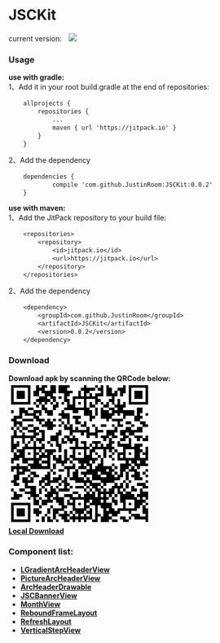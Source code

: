 # JSCKit
current version:&#8195;![](https://jitpack.io/v/JustinRoom/JSCKit.svg)
### Usage
**use with gradle:**  
1、Add it in your root build.gradle at the end of repositories:
```
	allprojects {
		repositories {
			...
			maven { url 'https://jitpack.io' }
		}
	}
```
2、Add the dependency
```
	dependencies {
	        compile 'com.github.JustinRoom:JSCKit:0.0.2'
	}
```
**use with maven:**  
1、Add the JitPack repository to your build file:
```
	<repositories>
		<repository>
		    <id>jitpack.io</id>
		    <url>https://jitpack.io</url>
		</repository>
	</repositories>
```
2、Add the dependency
```
	<dependency>
	    <groupId>com.github.JustinRoom</groupId>
	    <artifactId>JSCKit</artifactId>
	    <version>0.0.2</version>
	</dependency>
```

### Download
**Download apk by scanning the QRCode below:**  
![JSCKitDemo.apk](/capture/apk_qr_code.png)  
[**Local Download**](/capture/JSCKitDemo.apk)

### Component list:
+ [**LGradientArcHeaderView**](/library/src/main/java/jsc/kit/archeaderview)
+ [**PictureArcHeaderView**](/library/src/main/java/jsc/kit/archeaderview)
+ [**ArcHeaderDrawable**](/library/src/main/java/jsc/kit/archeaderview)
+ [**JSCBannerView**](/library/src/main/java/jsc/kit/bannerview)
+ [**MonthView**](/library/src/main/java/jsc/kit/monthview)
+ [**ReboundFrameLayout**](/library/src/main/java/jsc/kit/reboundlayout)
+ [**RefreshLayout**](/library/src/main/java/jsc/kit/refreshlayout)
+ [**VerticalStepView**](/library/src/main/java/jsc/kit/stepview)
